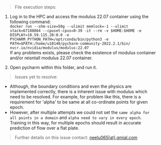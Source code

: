 > File execution steps:

1) Log in to the HPC and access the modulus 22.07 container using the following command:  
`docker run --shm-size=50g --ulimit memlock=-1 --ulimit stack=67108864 --cpuset-cpus=0-39 -it --rm -v $HOME:$HOME -e DISPLAY=10.59.115.20:0.0 -e PYCHARM_PYTHON_PATH=/opt/conda/bin/python3 -e PATH=$PATH:/home/u10140/pycharm-community-2022.2.1/bin/ nvcr.io/nvidia/modulus/modulus:22.07`  
If any problems exists, please check the existence of modulus container and/or reisntall modulus 22.07 container.

2) Open pycharm within this folder, and run it.

> Issues yet to resolve:

- Although, the boundary conditions and even the physics are implemented correctly, there is a inherent issue with modulus which need to be resolved. For example, for problem like this, there is a requirement for 'alpha' to be same at all co-ordinate points for given epoch. 
- However, after multiple attempts we could not set the `same alpha for all points in a domain` and `alpha need to vary in every epoch`. Training in this way, for multiple epochs should result in accurate prediction of flow over a flat plate. 

> Further details on this issue contact: [neelu065[at].gmial.com](http://neelu065[at].gmial.com "neelu065[at].gmial.com")
